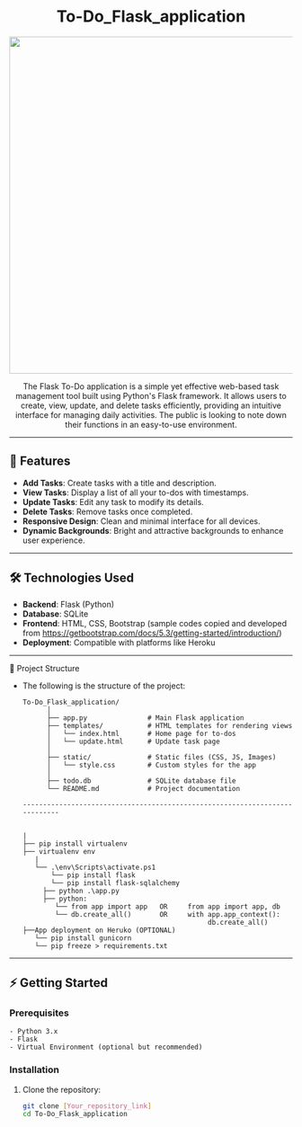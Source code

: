 <h1 align="center"> To-Do_Flask_application </h1>
<p align="center"> <img src="https://media0.giphy.com/media/v1.Y2lkPTc5MGI3NjExMXB4b2l0M3dmeGJ4a25kcjQ3dDJzNDA2azF0N24wd2VieTJpbWNobiZlcD12MV9pbnRlcm5hbF9naWZfYnlfaWQmY3Q9cw/cJBQoc3fZDgDIUoXhv/giphy.gif" width="600"> </p>
<p align="center">The Flask To-Do application is a simple yet effective web-based task management tool built using Python's Flask framework. It allows 
                  users to create, view, update, and delete tasks efficiently, providing an intuitive interface for managing daily activities. The 
                  public is looking to note down their functions in an easy-to-use environment.
</p>


---

## 🚀 Features

- **Add Tasks**: Create tasks with a title and description.
- **View Tasks**: Display a list of all your to-dos with timestamps.
- **Update Tasks**: Edit any task to modify its details.
- **Delete Tasks**: Remove tasks once completed.
- **Responsive Design**: Clean and minimal interface for all devices.
- **Dynamic Backgrounds**: Bright and attractive backgrounds to enhance user experience.

---

## 🛠️ Technologies Used

- **Backend**: Flask (Python)
- **Database**: SQLite
- **Frontend**: HTML, CSS, Bootstrap (sample codes copied and developed from https://getbootstrap.com/docs/5.3/getting-started/introduction/)
- **Deployment**: Compatible with platforms like Heroku

---

📂 Project Structure
- The following is the structure of the project:

      To-Do_Flask_application/
            │
            ├── app.py               # Main Flask application
            ├── templates/           # HTML templates for rendering views
            │   └── index.html       # Home page for to-dos
            │   └── update.html      # Update task page
            │
            ├── static/              # Static files (CSS, JS, Images)
            │   └── style.css        # Custom styles for the app
            │
            ├── todo.db              # SQLite database file
            └── README.md            # Project documentation

      ----------------------------------------------------------------------------


      |
      ├── pip install virtualenv
      ├── virtualenv env
         |
         └── .\env\Scripts\activate.ps1
             └── pip install flask  
             └── pip install flask-sqlalchemy
           ├── python .\app.py
           ├── python:
              └── from app import app   OR     from app import app, db
              └── db.create_all()       OR     with app.app_context():
                                                    db.create_all()
      ├──App deployment on Heruko (OPTIONAL)
         └── pip install gunicorn 
         └── pip freeze > requirements.txt
     

---

## ⚡ Getting Started

### Prerequisites
    - Python 3.x
    - Flask
    - Virtual Environment (optional but recommended)

### Installation
1. Clone the repository:
   ```bash
   git clone [Your_repository_link]
   cd To-Do_Flask_application
